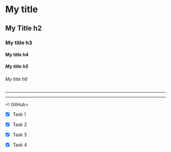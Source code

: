 # My title 
## My Title h2
### My title h3
#### My title h4
##### My title h5
###### My title h6
---
___

<! GitHub>

*[X] Task 1

*[X] Task 2

*[X] Task 3

*[X] Task 4
